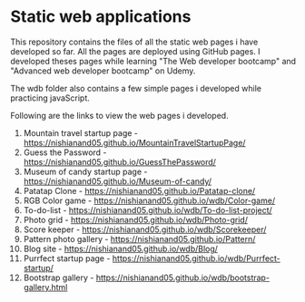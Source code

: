 # Static web applications

This repository contains the files of all the static web pages i have developed so far. All the pages are deployed using GitHub pages. I developed theses pages while learning "The Web developer bootcamp" and "Advanced web developer bootcamp" on Udemy.

The wdb folder also contains a few simple pages i developed while practicing javaScript. 

Following are the links to view the web pages i developed.

1. Mountain travel startup page - https://nishianand05.github.io/MountainTravelStartupPage/
2. Guess the Password           - https://nishianand05.github.io/GuessThePassword/
3. Museum of candy startup page - https://nishianand05.github.io/Museum-of-candy/
4. Patatap Clone                - https://nishianand05.github.io/Patatap-clone/
5. RGB Color game               - https://nishianand05.github.io/wdb/Color-game/ 
6. To-do-list                   - https://nishianand05.github.io/wdb/To-do-list-project/
7. Photo grid                   - https://nishianand05.github.io/wdb/Photo-grid/
8. Score keeper                 - https://nishianand05.github.io/wdb/Scorekeeper/
9. Pattern photo gallery        - https://nishianand05.github.io/Pattern/
10. Blog site                    - https://nishianand05.github.io/wdb/Blog/
11. Purrfect startup page        - https://nishianand05.github.io/wdb/Purrfect-startup/
12. Bootstrap gallery           - https://nishianand05.github.io/wdb/bootstrap-gallery.html
